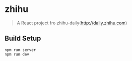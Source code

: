 # zhihu

> A React project fro zhihu-daily(http://daily.zhihu.com)

## Build Setup
```
npm run server
npm run dev
```
